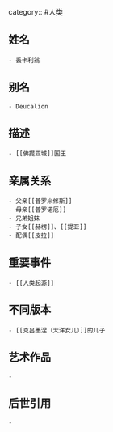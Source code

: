 category:: #人类
## 姓名
	- 丢卡利翁
## 别名
	- Deucalion
## 描述
	- [[佛提亚城]]国王
## 亲属关系
	- 父亲[[普罗米修斯]]
	- 母亲[[普罗诺厄]]
	- 兄弟姐妹
	- 子女[[赫楞]]、[[提亚]]
	- 配偶[[皮拉]]
## 重要事件
	- [[人类起源]]
## 不同版本
	- [[克吕墨涅（大洋女儿）]]的儿子
## 艺术作品
	-
## 后世引用
	-
